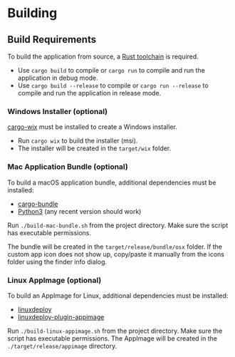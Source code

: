 # Building

## Build Requirements

To build the application from source, a [Rust toolchain](https://www.rust-lang.org/) is required.

- Use `cargo build` to compile or `cargo run` to compile and run the application in debug mode.
- Use `cargo build --release` to compile or `cargo run --release` to compile and run the application in release mode.

### Windows Installer (optional)

[cargo-wix](https://github.com/volks73/cargo-wix) must be installed to create a Windows installer.

- Run `cargo wix` to build the installer (msi).
- The installer will be created in the `target/wix` folder.

### Mac Application Bundle (optional)

To build a macOS application bundle, additional dependencies must be installed:

- [cargo-bundle](https://github.com/burtonageo/cargo-bundle)
- [Python3](https://python.org) (any recent version should work)

Run `./build-mac-bundle.sh` from the project directory. Make sure the script has executable permissions.

The bundle will be created in the `target/release/bundle/osx` folder.
If the custom app icon does not show up, copy/paste it manually from the icons folder using the finder info dialog.

### Linux AppImage (optional)

To build an AppImage for Linux, additional dependencies must be installed:

- [linuxdeploy](https://github.com/linuxdeploy/linuxdeploy)
- [linuxdeploy-plugin-appimage](https://github.com/linuxdeploy/linuxdeploy-plugin-appimage)

Run `./build-linux-appimage.sh` from the project directory. Make sure the script has executable permissions.
The AppImage will be created in the `./target/release/appimage` directory.
